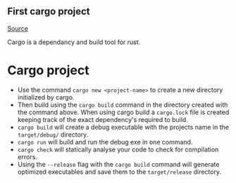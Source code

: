 ## First cargo project
[Source](https://doc.rust-lang.org/book/ch01-03-hello-cargo.html)  

Cargo is a dependancy and build tool for rust.

# Cargo project

* Use the command `cargo new <project-name>` to create a new directory initialized by cargo.
* Then build using the `cargo build` command in the directory created with the command above.
    When using cargo build a `cargo.lock` file is created keeping track of the exact dependency's required to build.
* `cargo build` will create a debug executable with the projects name in the `target/debug/` directory.
* `cargo run` will build and run the debug exe in one command.
* `cargo check` will statically analyse your code to check for compilation errors.
* Using the `--release` flag with the `cargo build` command will generate optimized executables and save them to the `target/release` directory. 